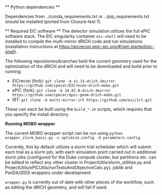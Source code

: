 ** Python dependencies ** 

Dependencies from ../conda_requirements.txt or ../pip_requirements.txt should be installed (ported from Closure-test 1).

** Required EIC software **
The detector simulation utilizes the full ePIC software stack. The EIC singularity container ```eic-shell``` will need to be installed to compile the multi-mirror dRICH code and run simulations (installation instructions at https://eicrecon.epic-eic.org/#/get-started/eic-shell).

The following repositories/branches hold the current geometry used for the optimization of the dRICH and will need to be downloaded and build prior to running:
- EICrecon (fork): ``` git clone -b v1.15-drich-3mirror https://github.com/cpecar/EICrecon-drich-mobo.git ```
- ePIC (fork): ``` git clone -b 24.07.0-drich-3mirror https://github.com/cpecar/epic-geom-drich-mobo.git ```
- IRT: ``` git clone -b multi-mirror-irt https://github.com/eic/irt.git ```

These can each be built using the ```build_*.sh``` scripts, which requires that you specify the install directory.

**Running MOBO wrapper**

The current MOBO wrapper script can be run using 
```python wrapper_slurm_basic.py -c optimize.config -d parameters.config```

Currently, this by default utilizes a slurm trial scheduler which will submit each trial as a slurm job, with each simulation point carried out in additional slurm jobs (configured for the Duke compute cluster, but partitions etc. can be edited to reflect any other cluster in ProjectUtils/slurm_utilities.py and ProjectUtils/ePICUtils/runTestsAndObjectiveCalc.py). joblib and PanDA/iDDS wrappers under development.

```wrapper.py``` is currently out of date with other pieces of the workflow, such as editing the dRICH geometry, and will fail if used.
